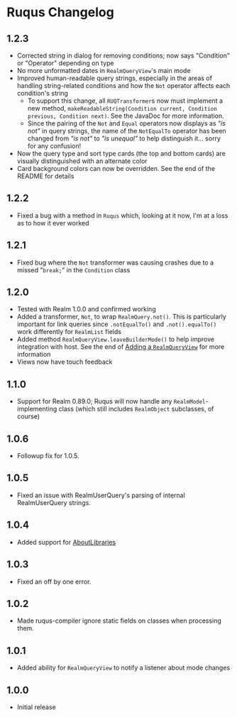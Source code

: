 # Ruqus Changelog

## 1.2.3
* Corrected string in dialog for removing conditions; now says "Condition" or "Operator" depending on type
* No more unformatted dates in `RealmQueryView`'s main mode
* Improved human-readable query strings, especially in the areas of handling string-related conditions and how the `Not` operator affects each condition's string
    * To support this change, all `RUQTransformer`s now must implement a new method, `makeReadableString(Condition current, Condition previous, Condition next)`. See the JavaDoc for more information.
    * Since the pairing of the `Not` and `Equal` operators now displays as *"is not"* in query strings, the name of the `NotEqualTo` operator has been changed from *"is not"* to *"is unequal"* to help distinguish it... sorry for any confusion!
* Now the query type and sort type cards (the top and bottom cards) are visually distinguished with an alternate color
* Card background colors can now be overridden. See the end of the README for details

## 1.2.2
* Fixed a bug with a method in `Ruqus` which, looking at it now, I'm at a loss as to how it ever worked

## 1.2.1
* Fixed bug where the `Not` transformer was causing crashes due to a missed "`break;`" in the `Condition` class

## 1.2.0
* Tested with Realm 1.0.0 and confirmed working
* Added a transformer, `Not`, to wrap `RealmQuery.not()`. This is particularly important for link queries since `.notEqualTo()` and `.not().equalTo()` work differently for `RealmList` fields
* Added method `RealmQueryView.leaveBuilderMode()` to help improve integration with host. See the end of [Adding a `RealmQueryView`](https://github.com/bkromhout/ruqus#rqv) for more information
* Views now have touch feedback

## 1.1.0
* Support for Realm 0.89.0; Ruqus will now handle any `RealmModel`-implementing class (which still includes `RealmObject` subclasses, of course)

## 1.0.6
* Followup fix for 1.0.5.

## 1.0.5
* Fixed an issue with RealmUserQuery's parsing of internal RealmUserQuery strings.

## 1.0.4
* Added support for [AboutLibraries](https://github.com/mikepenz/AboutLibraries)

## 1.0.3
* Fixed an off by one error.

## 1.0.2
* Made ruqus-compiler ignore static fields on classes when processing them.

## 1.0.1
* Added ability for `RealmQueryView` to notify a listener about mode changes

## 1.0.0
* Initial release
